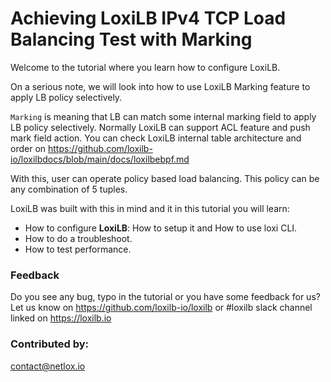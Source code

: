 #  Achieving LoxiLB IPv4 TCP Load Balancing Test with Marking

Welcome to the tutorial where you learn how to configure LoxiLB.

On a serious note, we will look into how to use LoxiLB Marking feature to apply LB policy selectively. 

`Marking` is meaning that LB can match some internal marking field to apply LB policy selectively. Normally LoxiLB can support ACL feature and push mark field action. You can check LoxiLB internal table architecture and order on https://github.com/loxilb-io/loxilbdocs/blob/main/docs/loxilbebpf.md

With this, user can operate policy based load balancing. This policy can be any combination of 5 tuples.

LoxiLB was built with this in mind and it in this tutorial you will learn:

* How to configure **LoxiLB**: How to setup it and How to use loxi CLI.
* How to do a troubleshoot.
* How to test performance.

### Feedback

Do you see any bug, typo in the tutorial or you have some feedback for us?
Let us know on https://github.com/loxilb-io/loxilb or #loxilb slack channel linked on https://loxilb.io

### Contributed by:
contact@netlox.io

